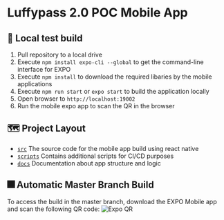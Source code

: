 # Luffypass 2.0 POC Mobile App

## 🔨 Local test build 
1. Pull repository to a local drive
2. Execute `npm install expo-cli --global` to get the command-line interface for EXPO
3. Execute `npm install` to download the required libaries by the mobile applications 
4. Execute `npm run start` or `expo start` to build the application locally
5. Open browser to `http://localhost:19002` 
6. Run the mobile expo app to scan the QR in the browser

## 🗺 Project Layout 
- [`src`](/src) The source code for the mobile app build using react native 
- [`scripts`](/scripts) Contains additional scripts for CI/CD purposes
- [`docs`](/docs) Documentation about app structure and logic


## 🎆 Automatic Master Branch Build

To access the build in the master branch, download the EXPO Mobile app and scan the following QR code:
![Expo QR](https://api.qrserver.com/v1/create-qr-code/?size=250x250&data=exp://exp.host/@workpasssg/sg-workpass)
